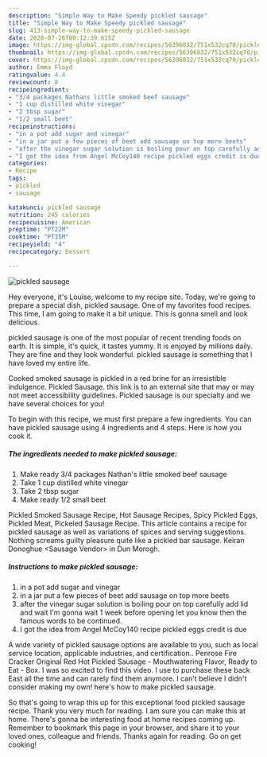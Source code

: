 ```yaml
---
description: "Simple Way to Make Speedy pickled sausage"
title: "Simple Way to Make Speedy pickled sausage"
slug: 413-simple-way-to-make-speedy-pickled-sausage
date: 2020-07-26T00:12:39.615Z
image: https://img-global.cpcdn.com/recipes/56396032/751x532cq70/pickled-sausage-recipe-main-photo.jpg
thumbnail: https://img-global.cpcdn.com/recipes/56396032/751x532cq70/pickled-sausage-recipe-main-photo.jpg
cover: https://img-global.cpcdn.com/recipes/56396032/751x532cq70/pickled-sausage-recipe-main-photo.jpg
author: Emma Floyd
ratingvalue: 4.4
reviewcount: 8
recipeingredient:
- "3/4 packages Nathans little smoked beef sausage"
- "1 cup distilled white vinegar"
- "2 tbsp sugar"
- "1/2 small beet"
recipeinstructions:
- "in a pot add sugar and vinegar"
- "in a jar put a few pieces of beet add sausage on top more beets"
- "after the vinegar sugar solution is boiling pour on top carefully add lid and wait I&#39;m gonna wait 1 week before opening let you know then the famous words to be continued."
- "I got the idea from Angel McCoy140 recipe pickled eggs credit is due"
categories:
- Recipe
tags:
- pickled
- sausage

katakunci: pickled sausage 
nutrition: 245 calories
recipecuisine: American
preptime: "PT22M"
cooktime: "PT35M"
recipeyield: "4"
recipecategory: Dessert

---
```



![pickled sausage](https://img-global.cpcdn.com/recipes/56396032/751x532cq70/pickled-sausage-recipe-main-photo.jpg)

Hey everyone, it's Louise, welcome to my recipe site. Today, we're going to prepare a special dish, pickled sausage. One of my favorites food recipes. This time, I am going to make it a bit unique. This is gonna smell and look delicious.

pickled sausage is one of the most popular of recent trending foods on earth. It is simple, it's quick, it tastes yummy. It is enjoyed by millions daily. They are fine and they look wonderful. pickled sausage is something that I have loved my entire life.

Cooked smoked sausage is pickled in a red brine for an irresistible indulgence. Pickled Sausage. this link is to an external site that may or may not meet accessibility guidelines. Pickled sausage is our specialty and we have several choices for you!


To begin with this recipe, we must first prepare a few ingredients. You can have pickled sausage using 4 ingredients and 4 steps. Here is how you cook it.

<!--inarticleads1-->

##### The ingredients needed to make pickled sausage:

1. Make ready 3/4 packages Nathan&#39;s little smoked beef sausage
1. Take 1 cup distilled white vinegar
1. Take 2 tbsp sugar
1. Make ready 1/2 small beet


Pickled Smoked Sausage Recipe, Hot Sausage Recipes, Spicy Pickled Eggs, Pickled Meat, Pickeled Sausage Recipe. This article contains a recipe for pickled sausage as well as variations of spices and serving suggestions. Nothing screams guilty pleasure quite like a pickled bar sausage. Keiran Donoghue &lt;Sausage Vendor&gt; in Dun Morogh. 

<!--inarticleads2-->

##### Instructions to make pickled sausage:

1. in a pot add sugar and vinegar
1. in a jar put a few pieces of beet add sausage on top more beets
1. after the vinegar sugar solution is boiling pour on top carefully add lid and wait I&#39;m gonna wait 1 week before opening let you know then the famous words to be continued.
1. I got the idea from Angel McCoy140 recipe pickled eggs credit is due


A wide variety of pickled sausage options are available to you, such as local service location, applicable industries, and certification.. Penrose Fire Cracker Original Red Hot Pickled Sausage - Mouthwatering Flavor, Ready to Eat - Box. I was so excited to find this video. I use to purchase these back East all the time and can rarely find them anymore. I can&#39;t believe I didn&#39;t consider making my own! here&#39;s how to make pickled sausage. 

So that's going to wrap this up for this exceptional food pickled sausage recipe. Thank you very much for reading. I am sure you can make this at home. There's gonna be interesting food at home recipes coming up. Remember to bookmark this page in your browser, and share it to your loved ones, colleague and friends. Thanks again for reading. Go on get cooking!
